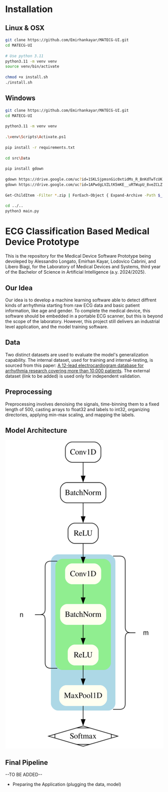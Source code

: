 # Installation
## Linux & OSX
```sh
git clone https://github.com/Emirhankayar/MATECG-UI.git
cd MATECG-UI

# Use python 3.11
python3.11 -m venv venv
source venv/bin/activate

chmod +x install.sh
./install.sh
```
## Windows
```sh
git clone https://github.com/Emirhankayar/MATECG-UI.git
cd MATECG-UI

python3.11 -m venv venv

.\venv\Scripts\Activate.ps1

pip install -r requirements.txt

cd src\Data

pip install gdown

gdown https://drive.google.com/uc?id=1SKLSjpmsnGic0xtidMs_R_BnKdTwTcUK
gdown https://drive.google.com/uc?id=1APwdgLVZLtK5mKE__uRTWupU_8veZCLZ

Get-ChildItem -Filter *.zip | ForEach-Object { Expand-Archive -Path $_.FullName -DestinationPath "." }

cd ../..
python3 main.py

```
# ECG Classification Based Medical Device Prototype
This is the repository for the Medical Device Software Prototype being devoleped by Alessandro Longato, Emirhan Kayar, Lodovico Cabrini, and Libero Biagi, for the Laboratory of Medical Devices and Systems, third year of the Bachelor of Science in Artificial Intelligence (a.y. 2024/2025).

## Our Idea
Our idea is to develop a machine learning software able to detect diffrent kinds of arrhythmia starting from raw ECG data and basic patient information, like age and gender. To complete the medical device, this software should be embedded in a portable ECG scanner, but this is beyond the scope of the laboratory. However, this project still delivers an industrial level application, and the model training software.

## Data
Two distinct datasets are used to evaluate the model's generalization capability. The internal dataset, used for training and internal-testing, is sourced from this paper: [A 12-lead electrocardiogram database for arrhythmia research covering more than 10,000 patients](https://www.nature.com/articles/s41597-020-0386-x). The external dataset (link to be added) is used only for independent validation.

## Preprocessing
Preprocessing involves denoising the signals, time-binning them to a fixed length of 500, casting arrays to float32 and labels to int32, organizing directories, applying min-max scaling, and mapping the labels.

## Model Architecture  
<p align="center">
  <img src="src/Models/architecture.svg" alt="Model Architecture" width="600"/>
</p>

## Final Pipeline
--TO BE ADDED--
- Preparing the Application (plugging the data, model)


